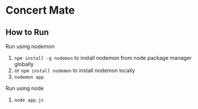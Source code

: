 # Concert Mate

## How to Run
Run using nodemon
1. `npm install -g nodemon` to install nodemon from node package manager globally
2.  or `npm install nodemon` to install nodemon locally
4. `nodemon app`

Run using node
1. `node app.js`
